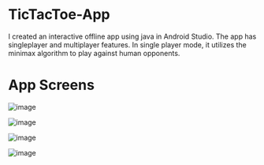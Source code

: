 # TicTacToe-App
I created an interactive offline app using java in Android Studio.
The app has singleplayer and multiplayer features. In single player mode, it utilizes the minimax algorithm to play against human opponents.

# App Screens

![image](https://user-images.githubusercontent.com/99619068/214796929-170799d1-b02c-415e-b0e2-cc17fbcc8b2e.png)

![image](https://user-images.githubusercontent.com/99619068/214797066-226f3b4b-12a8-4259-b7f4-c15b97db427d.png)

![image](https://user-images.githubusercontent.com/99619068/214797363-8a05e757-129a-4fdc-96a5-a8fb61c3fa24.png)

![image](https://user-images.githubusercontent.com/99619068/214797436-92f26d3c-afe1-4f41-9bf5-2ade07284498.png)

